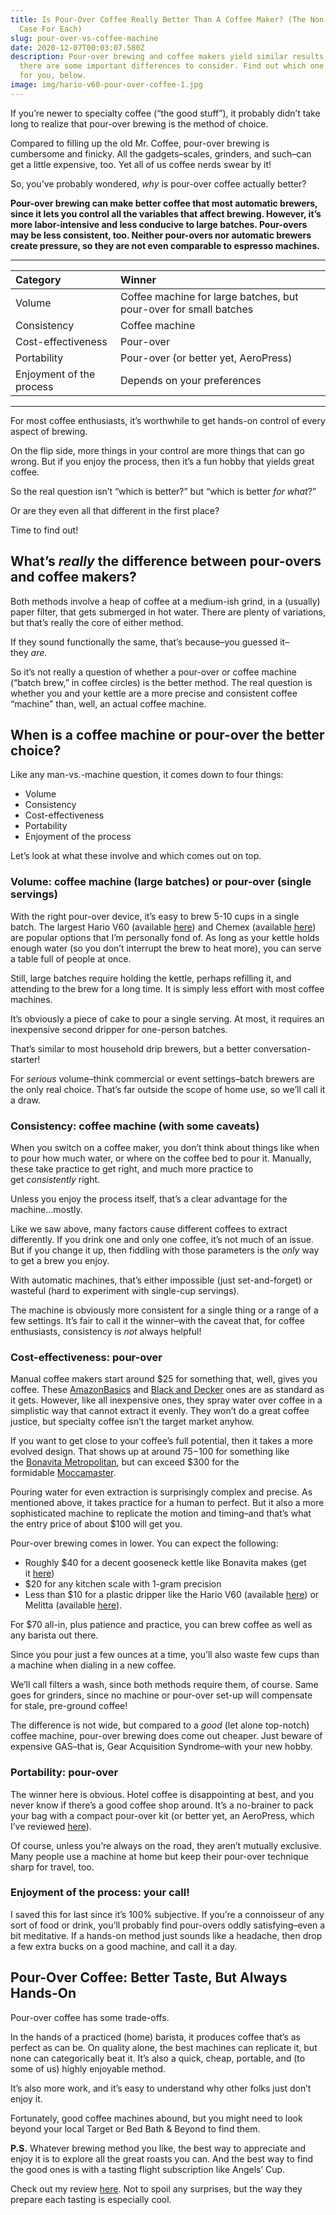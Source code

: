 ```yaml
---
title: Is Pour-Over Coffee Really Better Than A Coffee Maker? (The Non-Obvious
  Case For Each)
slug: pour-over-vs-coffee-machine
date: 2020-12-07T00:03:07.580Z
description: Pour-over brewing and coffee makers yield similar results, but
  there are some important differences to consider. Find out which one's right
  for you, below.
image: img/hario-v60-pour-over-coffee-1.jpg
---
```

If you’re newer to specialty coffee (“the good stuff”), it probably didn’t take long to realize that pour-over brewing is the method of choice.

Compared to filling up the old Mr. Coffee, pour-over brewing is cumbersome and finicky. All the gadgets–scales, grinders, and such–can get a little expensive, too. Yet all of us coffee nerds swear by it!

So, you’ve probably wondered, *why* is pour-over coffee actually better?

**Pour-over brewing can make better coffee that most automatic brewers, since it lets you control all the variables that affect brewing. However, it’s more labor-intensive and less conducive to large batches. Pour-overs may be less consistent, too. Neither pour-overs nor automatic brewers create pressure, so they are not even comparable to espresso machines.**
***
| **Category**             | **Winner** |
|:--|:---|
| Volume | Coffee machine for large batches, but pour-over for small batches |
| Consistency | Coffee machine |
| Cost-effectiveness       | Pour-over |
| Portability              | Pour-over (or better yet, AeroPress) |
| Enjoyment of the process | Depends on your preferences |

***
For most coffee enthusiasts, it’s worthwhile to get hands-on control of every aspect of brewing.

On the flip side, more things in your control are more things that can go wrong. But if you enjoy the process, then it’s a fun hobby that yields great coffee.

So the real question isn’t “which is better?” but “which is better *for what*?” 

Or are they even all that different in the first place?

Time to find out!

## What’s *really* the difference between pour-overs and coffee makers?

Both methods involve a heap of coffee at a medium-ish grind, in a (usually) paper filter, that gets submerged in hot water. There are plenty of variations, but that’s really the core of either method.

If they sound functionally the same, that’s because–you guessed it–they *are*. 

So it’s not really a question of whether a pour-over or coffee machine (“batch brew,” in coffee circles) is the better method. The real question is whether you and your kettle are a more precise and consistent coffee “machine” than, well, an actual coffee machine.

## When is a coffee machine or pour-over the better choice?

Like any man-vs.-machine question, it comes down to four things:

* Volume
* Consistency
* Cost-effectiveness
* Portability
* Enjoyment of the process

Let’s look at what these involve and which comes out on top.

### Volume: coffee machine (large batches) or pour-over (single servings) 

With the right pour-over device, it’s easy to brew 5-10 cups in a single batch. The largest Hario V60 (available [here](https://www.amazon.com/Hario-Plastic-Coffee-Dripper-Clear/dp/B001O0LCUC/ref=sr_1_1?keywords=hario%2Bv60%2Bplastic&qid=1579981442&sr=8-1&th=1)) and Chemex (available [here](https://www.amazon.com/Chemex-Classic-Pour-over-Glass-Coffeemaker/dp/B000NTMHRW/ref=sr_1_4?keywords=chemex&qid=1579981423&sr=8-4&th=1)) are popular options that I’m personally fond of. As long as your kettle holds enough water (so you don’t interrupt the brew to heat more), you can serve a table full of people at once.

Still, large batches require holding the kettle, perhaps refilling it, and attending to the brew for a long time. It is simply less effort with most coffee machines.

It’s obviously a piece of cake to pour a single serving. At most, it requires an inexpensive second dripper for one-person batches. 

That’s similar to most household drip brewers, but a better conversation-starter!

For *serious* volume–think commercial or event settings–batch brewers are the only real choice. That’s far outside the scope of home use, so we’ll call it a draw.

### Consistency: coffee machine (with some caveats)

When you switch on a coffee maker, you don’t think about things like when to pour how much water, or where on the coffee bed to pour it. Manually, these take practice to get right, and much more practice to get *consistently* right.

Unless you enjoy the process itself, that’s a clear advantage for the machine…mostly.

Like we saw above, many factors cause different coffees to extract differently. If you drink one and only one coffee, it’s not much of an issue. But if you change it up, then fiddling with those parameters is the *only* way to get a brew you enjoy. 

With automatic machines, that’s either impossible (just set-and-forget) or wasteful (hard to experiment with single-cup servings). 

The machine is obviously more consistent for a single thing or a range of a few settings. It’s fair to call it the winner–with the caveat that, for coffee enthusiasts, consistency is *not* always helpful!

### Cost-effectiveness: pour-over

Manual coffee makers start around $25 for something that, well, gives you coffee. These [AmazonBasics](/recommends/amazonbasics-coffee-maker) and [Black and Decker](/recommends/black-and-decker) ones are as standard as it gets. However, like all inexpensive ones, they spray water over coffee in a simplistic way that cannot extract it evenly. They won’t do a great coffee justice, but specialty coffee isn’t the target market anyhow. 

If you want to get close to your coffee’s full potential, then it takes a more evolved design. That shows up at around $75-$100 for something like the [Bonavita Metropolitan](/recommends/bonavita-metropolitan), but can exceed $300 for the formidable [Moccamaster](/recommends/moccamaster).

Pouring water for even extraction is surprisingly complex and precise. As mentioned above, it takes practice for a human to perfect. But it also a more sophisticated machine to replicate the motion and timing–and that’s what the entry price of about $100 will get you.

Pour-over brewing comes in lower. You can expect the following:

* Roughly $40 for a decent gooseneck kettle like Bonavita makes (get it [here](/recommends/bonavita-kettle))
* $20 for any kitchen scale with 1-gram precision
* Less than $10 for a plastic dripper like the Hario V60 (available [here](/recommends/hario-v60)) or Melitta (available [here](/recommends/melitta)).

For $70 all-in, plus patience and practice, you can brew coffee as well as any barista out there.

Since you pour just a few ounces at a time, you’ll also waste few cups than a machine when dialing in a new coffee.

We’ll call filters a wash, since both methods require them, of course. Same goes for grinders, since no machine or pour-over set-up will compensate for stale, pre-ground coffee!

The difference is not wide, but compared to a *good* (let alone top-notch) coffee machine, pour-over brewing does come out cheaper. Just beware of expensive GAS–that is, Gear Acquisition Syndrome–with your new hobby.

### Portability: pour-over

The winner here is obvious. Hotel coffee is disappointing at best, and you never know if there’s a good coffee shop around. It’s a no-brainer to pack your bag with a compact pour-over kit (or better yet, an AeroPress, which I’ve reviewed [here](/aeropress-review)).

Of course, unless you’re always on the road, they aren’t mutually exclusive. Many people use a machine at home but keep their pour-over technique sharp for travel, too.

### Enjoyment of the process: your call!

I saved this for last since it’s 100% subjective. If you’re a connoisseur of any sort of food or drink, you’ll probably find pour-overs oddly satisfying–even a bit meditative. If a hands-on method just sounds like a headache, then drop a few extra bucks on a good machine, and call it a day.

## Pour-Over Coffee: Better Taste, But Always Hands-On

Pour-over coffee has some trade-offs. 

In the hands of a practiced (home) barista, it produces coffee that’s as perfect as can be. On quality alone, the best machines can replicate it, but none can categorically beat it. It’s also a quick, cheap, portable, and (to some of us) highly enjoyable method. 

It’s also more work, and it’s easy to understand why other folks just don’t enjoy it. 

Fortunately, good coffee machines abound, but you might need to look beyond your local Target or Bed Bath & Beyond to find them. 

**P.S.** Whatever brewing method you like, the best way to appreciate and enjoy it is to explore all the great roasts you can. And the best way to find the good ones is with a tasting flight subscription like Angels’ Cup.

Check out my review [here](/angels-cup-review). Not to spoil any surprises, but the way they prepare each tasting is especially cool.